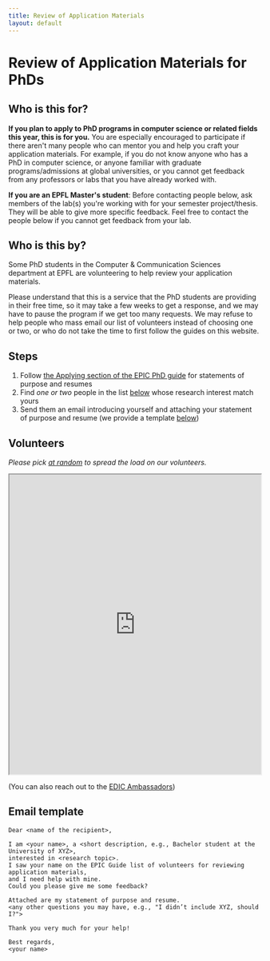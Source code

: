 ```yaml
---
title: Review of Application Materials
layout: default
---
```


# Review of Application Materials for PhDs

## Who is this for?

**If you plan to apply to PhD programs in computer science or related
fields this year, this is for you.** You are especially encouraged to
participate if there aren't many people who can mentor you and help you craft your
   application materials. For example, if you do not know anyone who has a
   PhD in computer science, or anyone familiar with graduate
   programs/admissions at global universities, or
   you cannot get feedback from any professors or labs that you have
   already worked with.

**If you are an EPFL Master's student**:
Before contacting people below, ask members of the lab(s) you're working with for your semester project/thesis.
They will be able to give more specific feedback. Feel free to contact the people below if you cannot get feedback from your lab.

## Who is this by?

Some PhD students in the Computer & Communication Sciences department
at EPFL are volunteering to help review your application materials.

Please understand that this is a service that the PhD students are providing
in their free time, so it may take a few weeks to get a response, and we may
have to pause the program if we get too many requests. We may refuse to help
people who mass email our list of volunteers instead of choosing one or two,
or who do not take the time to first follow the guides on this website.


## Steps

1. Follow [the Applying section of the EPIC PhD guide](/applying) for statements of purpose and resumes
2. Find _one or two_ people in the list [below](#volunteers) whose research interest match yours
3. Send them an email introducing yourself and attaching your statement of purpose and resume (we provide a template [below](#email-template))


## Volunteers

_Please pick [at random](https://www.random.org/lists/) to spread the load on our volunteers._

<iframe style="width: 100%; height: 600px" src="https://docs.google.com/spreadsheets/d/e/2PACX-1vQQ8e0latgFXVknHSV3V0g0F4atgANgCuRXzuzvkShjaNirmHrmKjHokJMXnXiEi4WNfs6S5rCns6z2/pubhtml?gid=0&amp;single=true&amp;widget=true&amp;headers=false"></iframe>

(You can also reach out to the [EDIC Ambassadors](https://www.epfl.ch/education/phd/edic-computer-and-communication-sciences/edic-computer-and-communication-sciences/edic-ambassadors/))


## Email template

```
Dear <name of the recipient>,

I am <your name>, a <short description, e.g., Bachelor student at the University of XYZ>,
interested in <research topic>.
I saw your name on the EPIC Guide list of volunteers for reviewing application materials,
and I need help with mine.
Could you please give me some feedback?

Attached are my statement of purpose and resume.
<any other questions you may have, e.g., "I didn’t include XYZ, should I?">

Thank you very much for your help!

Best regards,
<your name>
```

